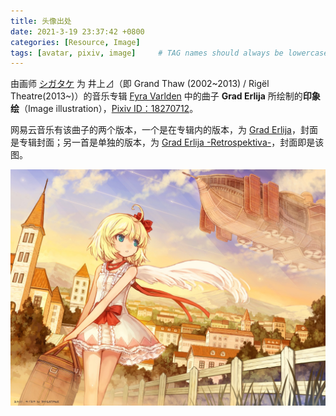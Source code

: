 ```yaml
---
title: 头像出处
date: 2021-3-19 23:37:42 +0800
categories: [Resource, Image]
tags: [avatar, pixiv, image]     # TAG names should always be lowercase
---
```


由画师 [シガタケ](https://www.pixiv.net/users/3930) 为 井上⊿（即 Grand Thaw (2002~2013) / Rigël Theatre(2013~)）的音乐专辑 [Fyra Varlden](https://web.archive.org/web/20121213023002/http://deltacity.sakura.ne.jp:80/fyravarlden/fyravarlden.html) 中的曲子 **Grad Erlija** 所绘制的**印象绘**（Image illustration），[Pixiv ID：18270712](https://www.pixiv.net/artworks/18270712)。

网易云音乐有该曲子的两个版本，一个是在专辑内的版本，为 [Grad Erlija](https://music.163.com/song?id=28977409&userid=529366669)，封面是专辑封面；另一首是单独的版本，为 [Grad Erlija -Retrospektiva-](https://music.163.com/song?id=411500393&userid=529366669)，封面即是该图。

![Grad Erlija](/assets/img/pixiv/18270712_p0.jpg)
